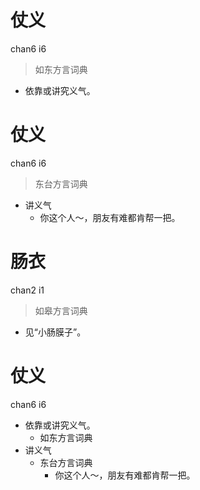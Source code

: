 # 仗义
chan6 i6
> 如东方言词典
- 依靠或讲究义气。

# 仗义
chan6 i6
> 东台方言词典
- 讲义气
  - 你这个人～，朋友有难都肯帮一把。
<!--
zhan5 i5
-->

# 肠衣
chan2 i1
> 如皋方言词典
- 见“小肠膜子”。

# 仗义
chan6 i6
+ 依靠或讲究义气。
  * 如东方言词典
+ 讲义气
  * 东台方言词典
    - 你这个人～，朋友有难都肯帮一把。
